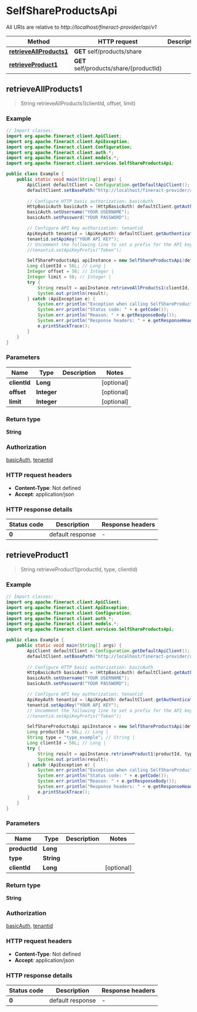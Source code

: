 # SelfShareProductsApi

All URIs are relative to *http://localhost/fineract-provider/api/v1*

| Method | HTTP request | Description |
|------------- | ------------- | -------------|
| [**retrieveAllProducts1**](SelfShareProductsApi.md#retrieveAllProducts1) | **GET** self/products/share |  |
| [**retrieveProduct1**](SelfShareProductsApi.md#retrieveProduct1) | **GET** self/products/share/{productId} |  |



## retrieveAllProducts1

> String retrieveAllProducts1(clientId, offset, limit)



### Example

```java
// Import classes:
import org.apache.fineract.client.ApiClient;
import org.apache.fineract.client.ApiException;
import org.apache.fineract.client.Configuration;
import org.apache.fineract.client.auth.*;
import org.apache.fineract.client.models.*;
import org.apache.fineract.client.services.SelfShareProductsApi;

public class Example {
    public static void main(String[] args) {
        ApiClient defaultClient = Configuration.getDefaultApiClient();
        defaultClient.setBasePath("http://localhost/fineract-provider/api/v1");
        
        // Configure HTTP basic authorization: basicAuth
        HttpBasicAuth basicAuth = (HttpBasicAuth) defaultClient.getAuthentication("basicAuth");
        basicAuth.setUsername("YOUR USERNAME");
        basicAuth.setPassword("YOUR PASSWORD");

        // Configure API key authorization: tenantid
        ApiKeyAuth tenantid = (ApiKeyAuth) defaultClient.getAuthentication("tenantid");
        tenantid.setApiKey("YOUR API KEY");
        // Uncomment the following line to set a prefix for the API key, e.g. "Token" (defaults to null)
        //tenantid.setApiKeyPrefix("Token");

        SelfShareProductsApi apiInstance = new SelfShareProductsApi(defaultClient);
        Long clientId = 56L; // Long | 
        Integer offset = 56; // Integer | 
        Integer limit = 56; // Integer | 
        try {
            String result = apiInstance.retrieveAllProducts1(clientId, offset, limit);
            System.out.println(result);
        } catch (ApiException e) {
            System.err.println("Exception when calling SelfShareProductsApi#retrieveAllProducts1");
            System.err.println("Status code: " + e.getCode());
            System.err.println("Reason: " + e.getResponseBody());
            System.err.println("Response headers: " + e.getResponseHeaders());
            e.printStackTrace();
        }
    }
}
```

### Parameters


| Name | Type | Description  | Notes |
|------------- | ------------- | ------------- | -------------|
| **clientId** | **Long**|  | [optional] |
| **offset** | **Integer**|  | [optional] |
| **limit** | **Integer**|  | [optional] |

### Return type

**String**

### Authorization

[basicAuth](../README.md#basicAuth), [tenantid](../README.md#tenantid)

### HTTP request headers

- **Content-Type**: Not defined
- **Accept**: application/json


### HTTP response details
| Status code | Description | Response headers |
|-------------|-------------|------------------|
| **0** | default response |  -  |


## retrieveProduct1

> String retrieveProduct1(productId, type, clientId)



### Example

```java
// Import classes:
import org.apache.fineract.client.ApiClient;
import org.apache.fineract.client.ApiException;
import org.apache.fineract.client.Configuration;
import org.apache.fineract.client.auth.*;
import org.apache.fineract.client.models.*;
import org.apache.fineract.client.services.SelfShareProductsApi;

public class Example {
    public static void main(String[] args) {
        ApiClient defaultClient = Configuration.getDefaultApiClient();
        defaultClient.setBasePath("http://localhost/fineract-provider/api/v1");
        
        // Configure HTTP basic authorization: basicAuth
        HttpBasicAuth basicAuth = (HttpBasicAuth) defaultClient.getAuthentication("basicAuth");
        basicAuth.setUsername("YOUR USERNAME");
        basicAuth.setPassword("YOUR PASSWORD");

        // Configure API key authorization: tenantid
        ApiKeyAuth tenantid = (ApiKeyAuth) defaultClient.getAuthentication("tenantid");
        tenantid.setApiKey("YOUR API KEY");
        // Uncomment the following line to set a prefix for the API key, e.g. "Token" (defaults to null)
        //tenantid.setApiKeyPrefix("Token");

        SelfShareProductsApi apiInstance = new SelfShareProductsApi(defaultClient);
        Long productId = 56L; // Long | 
        String type = "type_example"; // String | 
        Long clientId = 56L; // Long | 
        try {
            String result = apiInstance.retrieveProduct1(productId, type, clientId);
            System.out.println(result);
        } catch (ApiException e) {
            System.err.println("Exception when calling SelfShareProductsApi#retrieveProduct1");
            System.err.println("Status code: " + e.getCode());
            System.err.println("Reason: " + e.getResponseBody());
            System.err.println("Response headers: " + e.getResponseHeaders());
            e.printStackTrace();
        }
    }
}
```

### Parameters


| Name | Type | Description  | Notes |
|------------- | ------------- | ------------- | -------------|
| **productId** | **Long**|  | |
| **type** | **String**|  | |
| **clientId** | **Long**|  | [optional] |

### Return type

**String**

### Authorization

[basicAuth](../README.md#basicAuth), [tenantid](../README.md#tenantid)

### HTTP request headers

- **Content-Type**: Not defined
- **Accept**: application/json


### HTTP response details
| Status code | Description | Response headers |
|-------------|-------------|------------------|
| **0** | default response |  -  |


